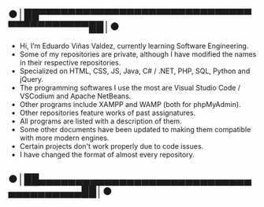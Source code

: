 ## ●│██▀▀▀▀▀▀▀▀▀▀▀▀▀▀▀▀▀▀▀▀▀▀▀▀▀▀▀▀▀▀▀▀▀▀▀▀▀▀▀▀██│●
- Hi, I’m Eduardo Viñas Valdez, currently learning Software Engineering.
- Some of my repositories are private, although I have modified the names in their respective repositories.
- Specialized on HTML, CSS, JS, Java, C# / .NET, PHP, SQL, Python and jQuery.
- The programming softwares I use the most are Visual Studio Code / VSCodium and Apache NetBeans.
- Other programs include XAMPP and WAMP (both for phpMyAdmin).
- Other repositories feature works of past assignatures.
- All programs are listed with a description of them.
- Some other documents have been updated to making them compatible with more modern engines.
- Certain projects don't work properly due to code issues.
- I have changed the format of almost every repository.
## ●│██▄▄▄▄▄▄▄▄▄▄▄▄▄▄▄▄▄▄▄▄▄▄▄▄▄▄▄▄▄▄▄▄▄▄▄▄▄▄▄██│●

<!--Formato de descripción de repositorios-->
<!----Notas---->
<!----Separador de las notas---->
<!----Directorio con descripcion de los programas---->
<!----Separador del directorio con descripcion de los programas---->
